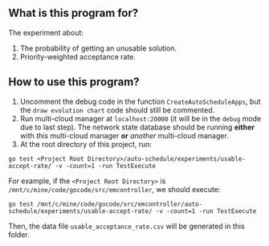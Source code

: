 ## What is this program for?
The experiment about:
1. The probability of getting an unusable solution.
2. Priority-weighted acceptance rate.

## How to use this program?
1. Uncomment the debug code in the function `CreateAutoScheduleApps`, but the `draw evolution chart` code should still be commented.
2. Run multi-cloud manager at `localhost:20000` (it will be in the `debug` mode due to last step). The network state database should be running **either** with *this* multi-cloud manager **or** *another* multi-cloud manager.
3. At the root directory of this project, run:
```
go test <Project Root Directory>/auto-schedule/experiments/usable-accept-rate/ -v -count=1 -run TestExecute
```
For example, if the `<Project Root Directory>` is `/mnt/c/mine/code/gocode/src/emcontroller`, we should execute:
```
go test /mnt/c/mine/code/gocode/src/emcontroller/auto-schedule/experiments/usable-accept-rate/ -v -count=1 -run TestExecute
```
Then, the data file `usable_acceptance_rate.csv` will be generated in this folder.